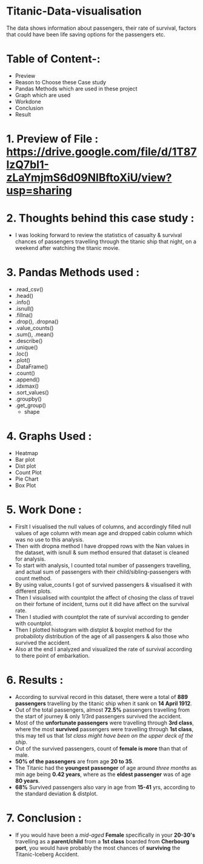 # Titanic-Data-visualisation
The data shows information about passengers, their rate of survival, factors that could have been life saving options for the passengers etc.

# Table of Content-:

- Preview
- Reason to Choose these Case study
- Pandas Methods which are used in these project
- Graph which are used
- Workdone
- Conclusion
- Result


# 1. Preview of File : https://drive.google.com/file/d/1T87lzQ7bI1-zLaYmjmS6d09NlBftoXiU/view?usp=sharing

# 2. Thoughts behind this case study : 
  - I was looking forward to review the statistics of casualty & survival chances of passengers travelling through the titanic ship that night, on a weekend after watching the titanic movie.

# 3. Pandas Methods  used :
  - .read_csv()
  - .head()
  - .info()
  - .isnull()
  - .fillna()
  - .drop(), .dropna()
  - .value_counts()
  - .sum(), .mean()
  - .describe()
  - .unique()
  - .loc()
  - .plot()
  - .DataFrame()
  - .count()
  - .append()
  - .idxmax()
  - .sort_values()
  - .groupby()
  - .get_group()
    - shape

# 4. Graphs Used :
  - Heatmap
  - Bar plot
  - Dist plot
  - Count Plot
  - Pie Chart
  - Box Plot
  
# 5. Work Done :
  - Firslt I visualised the null values of columns, and accordingly filled null values of age column with mean age and dropped cabin column which was no use to this analysis.
  - Then with dropna method I have dropped rows with the Nan values in the dataset, with isnull & sum method ensured that dataset is cleaned for analysis.
  - To start with analysis, I counted total number of passengers travelling, and actual sum of passengers with their child/sibling-passengers with count method.
  - By using value_counts I got of survived passengers & visualised it with different plots.
  - Then I visualised with countplot the affect of chosing the class of travel on their fortune of incident, turns out it did have affect on the survival rate.
  - Then I studied with countplot the rate of survival according to gender with countplot.
  - Then I plotted histogram with distplot & boxplot method for the probabiloty distribution of the age of all passengers & also those who survived the accident.
  - Also at the end I analyzed and visualized the rate of survival according to there point of embarkation.
   
  # 6.  Results :

  - According to survival record in this dataset, there were a total of **889 passengers** travelling by the titanic ship when it sank on **14 April 1912**.
  - Out of the total passengers, almost **72.5%** passengers travelling from the start of journey & only 1/3rd passengers survived the accident.
  - Most of the **unfortunate passengers** were travelling through **3rd class**, where the most **survived** passengers were travelling through **1st class**, this may tell us that *1st class might have been on the upper deck of the ship*.
  - Out of the survived passengers, count of **female is more** than that of male.
  - **50% of the passengers** are from age **20 to 35**.
  - The Titanic had the **youngest passenger** of age around *three months* as min age being **0.42 years**, where as the **eldest passenger** was of age **80 years**.
  - **68%** Survived passengers also vary in age from **15-41** yrs, according to the standard deviation & distplot.

# 7.  Conclusion :

 - If you would have been a *mid-aged* **Female** specifically in your **20-30's** travelling as a **parent/child** from a **1st class** boarded from **Cherbourg port**, you would have probably the most chances of **surviving** the Titanic-Iceberg Accident.
